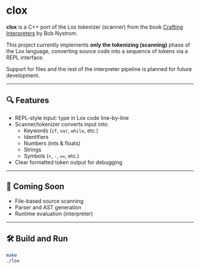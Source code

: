 # clox

**clox** is a C++ port of the Lox tokenizer (scanner) from the book [Crafting Interpreters](https://craftinginterpreters.com/) by Bob Nystrom.

This project currently implements **only the tokenizing (scanning)** phase of the Lox language, converting source code into a sequence of tokens via a REPL interface.

Support for files and the rest of the interpreter pipeline is planned for future development.

---

## 🔍 Features

- REPL-style input: type in Lox code line-by-line
- Scanner/tokenizer converts input into:
  - Keywords (`if`, `var`, `while`, etc.)
  - Identifiers
  - Numbers (ints & floats)
  - Strings
  - Symbols (`+`, `-`, `==`, etc.)
- Clear formatted token output for debugging

---

## 🚧 Coming Soon

- File-based source scanning
- Parser and AST generation
- Runtime evaluation (interpreter)

---

## 🛠️ Build and Run

```bash
make
./lox
